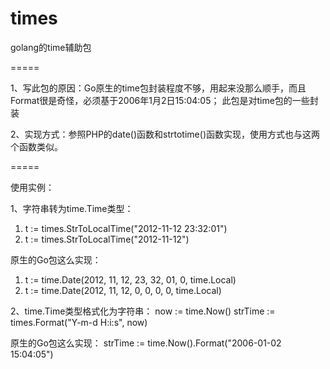 times
=====

golang的time辅助包

=====

1、写此包的原因：Go原生的time包封装程度不够，用起来没那么顺手，而且Format很是奇怪，必须基于2006年1月2日15:04:05；
                此包是对time包的一些封装

2、实现方式：参照PHP的date()函数和strtotime()函数实现，使用方式也与这两个函数类似。

=====

使用实例：

1、字符串转为time.Time类型：
  1) t := times.StrToLocalTime("2012-11-12 23:32:01")
  2) t := times.StrToLocalTime("2012-11-12")

  原生的Go包这么实现：
  1) t := time.Date(2012, 11, 12, 23, 32, 01, 0, time.Local)
  2) t := time.Date(2012, 11, 12, 0, 0, 0, 0, time.Local)
  
2、time.Time类型格式化为字符串：
  now := time.Now()
  strTime := times.Format("Y-m-d H:i:s", now)

  原生的Go包这么实现：
  strTime := time.Now().Format("2006-01-02 15:04:05")
